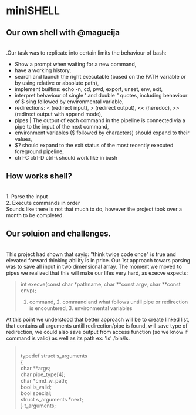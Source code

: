 # miniSHELL
## Our own shell with @magueija

<br> .Our task was to replicate into certain limits the behaviour of bash:
- Show a prompt when waiting for a new command,
- have a working history,
- search and launch the right executable (based on the PATH variable or by using relative or absolute path),
- implement builtins: echo -n, cd, pwd, export, unset, env, exit,
- interpret behaviour of single ' and double " quotes, including behaviour of $ sing followed by environmental variable,
- redirections: < (redirect input), > (redirect output), << (heredoc), >> (redirect output with append mode),
- pipes | The output of each command in the pipeline is connected via a pipe to the input of the next command,
- environment variables ($ followed by characters) should expand to their values,
- $? should expand to the exit status of the most recently executed foreground pipeline,
- ctrl-C ctrl-D ctrl-\ should work like in bash

## How works shell?
<br> 1. Parse the input
<br> 2. Execute commands in order
<br> Sounds like there is not that much to do, however the project took over a month to be completed.

## Our soluion and challenges.
<br> This project had shown that sayig: "think twice code once" is true and elevated forward thinking ability is in price. Our 1st approach towars parsing was to save all input in two dimensional array. The moment we moved to pipes we realized that this will make our lifes very hard, as execve expects:
> int execve(const char *pathname, char **const argv, char **const envp);
> 1. command, 2. command and what follows untill pipe or redirection is encountered, 3. environmental variables

At this point we understood that better approach will be to create linked list, that contains all arguments untill redirection/pipe is found, will save type of redirection, we could also save output from access function (so we know if command is valid) as well as its path ex: 'ls' /bin/ls.

><br>typedef struct s_arguments
<br>{
<br>	char				**args;
<br>	char				pipe_type[4];
<br>	char				*cmd_w_path;
<br>	bool				is_valid;
<br>	bool				special;
<br>	struct s_arguments	*next;
<br>}				t_arguments;
